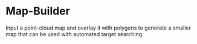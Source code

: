 # Map-Builder
Input a point-cloud map and overlay it with polygons to generate a smaller map that can be used with automated target  searching.
